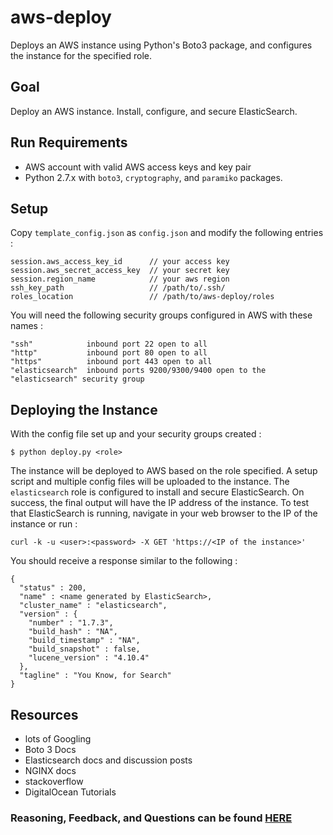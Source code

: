 # aws-deploy
Deploys an AWS instance using Python's Boto3 package, and configures the instance for the specified role.

## Goal
Deploy an AWS instance. 
Install, configure, and secure ElasticSearch.

## Run Requirements
* AWS account with valid AWS access keys and key pair
* Python 2.7.x with `boto3`, `cryptography`, and `paramiko` packages.

## Setup
Copy `template_config.json` as `config.json` and modify the following entries : 
```
session.aws_access_key_id      // your access key
session.aws_secret_access_key  // your secret key
session.region_name            // your aws region
ssh_key_path                   // /path/to/.ssh/
roles_location                 // /path/to/aws-deploy/roles
```
You will need the following security groups configured in AWS with these names : 
```
"ssh"            inbound port 22 open to all
"http"           inbound port 80 open to all
"https"          inbound port 443 open to all
"elasticsearch"  inbound ports 9200/9300/9400 open to the "elasticsearch" security group
```

## Deploying the Instance
With the config file set up and your security groups created : 
```
$ python deploy.py <role>
```
The instance will be deployed to AWS based on the role specified. 
A setup script and multiple config files will be uploaded to the instance.
The `elasticsearch` role is configured to install and secure ElasticSearch.
On success, the final output will have the IP address of the instance.
To test that ElasticSearch is running, navigate in your web browser to the IP of the instance or run :
```
curl -k -u <user>:<password> -X GET 'https://<IP of the instance>'
```
You should receive a response similar to the following : 
```
{
  "status" : 200,
  "name" : <name generated by ElasticSearch>,
  "cluster_name" : "elasticsearch",
  "version" : {
    "number" : "1.7.3",
    "build_hash" : "NA",
    "build_timestamp" : "NA",
    "build_snapshot" : false,
    "lucene_version" : "4.10.4"
  },
  "tagline" : "You Know, for Search"
}

```
## Resources
 - lots of Googling
 - Boto 3 Docs
 - Elasticsearch docs and discussion posts
 - NGINX docs
 - stackoverflow
 - DigitalOcean Tutorials

### Reasoning, Feedback, and Questions can be found [HERE](notes/thoughts.md)
